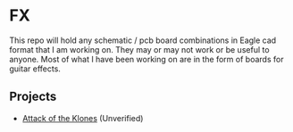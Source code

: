 # FX 
This repo will hold any schematic / pcb board combinations in Eagle cad format that I am working on. They may or may not work or be useful to anyone. Most of what I have been working on are in the form of boards for guitar effects.

## Projects
- [Attack of the Klones](https://github.com/drofmij/fx/tree/master/klones) (Unverified)
